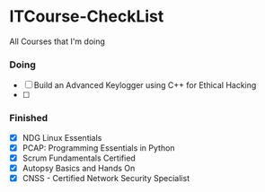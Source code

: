 # ITCourse-CheckList
All Courses that I'm doing


### Doing

- [ ] Build an Advanced Keylogger using C++ for Ethical Hacking
- [ ] 



### Finished

- [X] NDG Linux Essentials
- [X] PCAP: Programming Essentials in Python
- [X] Scrum Fundamentals Certified
- [X] Autopsy Basics and Hands On 
- [X] CNSS - Certified Network Security Specialist
